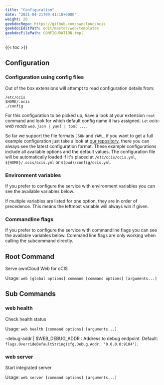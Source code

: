 ```yaml
---
title: "Configuration"
date: "2021-04-21T09:41:10+0000"
weight: 20
geekdocRepo: https://github.com/owncloud/ocis
geekdocEditPath: edit/master/web/templates
geekdocFilePath: CONFIGURATION.tmpl
---
```


{{< toc >}}

## Configuration

### Configuration using config files

Out of the box extensions will attempt to read configuration details from:

```console
/etc/ocis
$HOME/.ocis
./config
```

For this configuration to be picked up, have a look at your extension `root` command and look for which default config name it has assigned. *i.e: ocis-web reads `web.json | yaml | toml ...`*.

So far we support the file formats `JSON` and `YAML`, if you want to get a full example configuration just take a look at [our repository](https://github.com/owncloud/ocis/tree/master/web/config), there you can always see the latest configuration format. These example configurations include all available options and the default values. The configuration file will be automatically loaded if it's placed at `/etc/ocis/ocis.yml`, `${HOME}/.ocis/ocis.yml` or `$(pwd)/config/ocis.yml`.

### Environment variables

If you prefer to configure the service with environment variables you can see the available variables below.

If multiple variables are listed for one option, they are in order of precedence. This means the leftmost variable will always win if given.

### Commandline flags

If you prefer to configure the service with commandline flags you can see the available variables below. Command line flags are only working when calling the subcommand directly.

## Root Command

Serve ownCloud Web for oCIS

Usage: `web [global options] command [command options] [arguments...]`

## Sub Commands

### web health

Check health status

Usage: `web health [command options] [arguments...]`

-debug-addr |  $WEB_DEBUG_ADDR
: Address to debug endpoint. Default: `flags.OverrideDefaultString(cfg.Debug.Addr, "0.0.0.0:9104")`.

### web server

Start integrated server

Usage: `web server [command options] [arguments...]`

